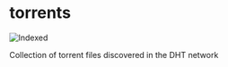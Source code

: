 torrents 
========
![Indexed](https://img.shields.io/badge/indexed-127836-blue)

Collection of torrent files discovered in the DHT network
